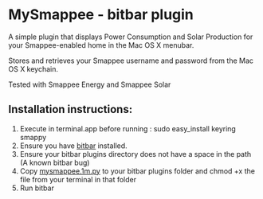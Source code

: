 
# MySmappee - bitbar plugin

A simple plugin that displays Power Consumption and Solar Production for your Smappee-enabled home in the Mac OS X menubar.

Stores and retrieves your Smappee username and password from the Mac OS X keychain.

Tested with Smappee Energy and Smappee Solar


## Installation instructions: 

1. Execute in terminal.app before running : sudo easy_install keyring smappy
2. Ensure you have [bitbar](https://github.com/matryer/bitbar/releases/latest) installed.
3. Ensure your bitbar plugins directory does not have a space in the path (A known bitbar bug)
4. Copy [mysmappee.1m.py](mysmappee.1m.py) to your bitbar plugins folder and chmod +x the file from your terminal in that folder
5. Run bitbar
